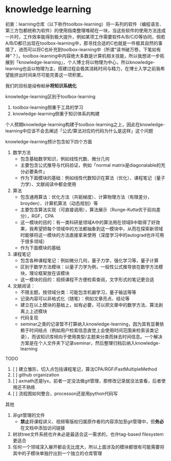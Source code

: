 # knowledge learning

初衷：learning仓库（以下称作toolbox-learning）将一系列的软件（编程语言、第三方包都统称为软件）的使用指南整理堆砌在一块，当这些软件的使用方法连成一片时，工作效率能得到极大提升，例如某项工作需要软件A/B/C/D等协同，倘若A/B/D都已出现在toolbox-learning中，那寻找合适的C也就是一件极其自然的事情了，进而可以将C也补充到toolbox-learning中（所谓“读书破万卷，下笔如有神”？）。toolbox-learning中内容绝大多数是计算机相关技能，所以我想进一步拓展到「knowledge-learning」，个人博士将以物理为中心，所以knowledge-learning也会以物理为主，搭建过程会极其消耗时间与精力，在博士入学之前我希望能挤出时间来尽可能完善这一项积累。

我们的目标是~~没有蛀牙~~**将知识系统化**

knowledge-learning区别于toolbox-learning

1. toolbox-learning侧重于工具的学习
2. knowledge-learning侧重于知识体系的构建

个人预期knowledge-learning构建于toolbox-learning之上，因此在knowledge-learning中应该不会去阐述「公式/算法对应的代码为什么是这样」这个问题

knowledge-learning预计包含如下四个方面

1. 数学方法
   * 包含基础数学知识，例如线性代数、微分几何
   * 主要包含公式推导与代码验证，例如「normal matrix是diagonalable的充分必要条件」
   * 作为下面模块的基础：例如线性代数知识在算法（优化）、课程笔记（量子力学）、文献阅读中都会使用
2. 算法
   * 包含通用算法：优化方法（共轭梯度）、计算物理方法（有限差分，broyden）、计算机算法（动态规划）等
   * 主要包含算法实现（可直接调用），算法展示（Runge-Kutta优于前向差分），RGF，CPA
   * 这一模块的目的：有一类科研是领域A中的算法用在领域B中取得了好效果，我希望把每个领域中的方法都抽象到这一模块中，从而在探索新领域时能够将这一模块的方法直接拿来使用（深度学习中的autograd也许可用于很多领域）
   * 作为下面模块的基础
3. 课程笔记
   * 包含各种课程笔记：例如微分几何，量子力学，强化学习等，量子计算
   * 区别于数学方法模块：以量子力学为例，一般性公式推导放在数学方法模块，理论框架放在该模块
   * 这一模块的目的：视频课程不方便检索查阅，文字形式的笔记更合适
4. 文献阅读：
   * 不限主题，按领域分类：可能包含机器学习，量子输运等等
   * 记录内容可以非格式化（随笔）：例如文章亮点、结论等
   * 建立在以上模块的基础上，如有必要，可以把文章中的数学方法、算法剥离上上述模块
   * 代码复现
   * seminar之类的记录暂不打算纳入knowledge-learning，因为其有显著依赖于时间结点（例如用户检索信息直觉上会使用时间范围来检索该类记录），而该知识库倾向于使用类型/主题来分类而抹去时间信息。一个解决方案是在个人文件夹下记录seminar，然后整理归档后纳入knowledge-learning

TODO

1. [ ] 建立雏形，切入点包括课程笔记，算法CPA/RGF/FastMultipleMethod
2. [ ] github organization
3. [ ] axmath还是lyx，前者一定没法做git管理，那修改记录就没法查看，后者使用还不熟练
4. [ ] 流程图如何整合，processon还是用python代码写

其他

1. 非git管理的文件
   * **禁止**将课程讲义、视频等版权归属原作者的内容添加至git管理中，但**务必**在文档中添加访问链接
2. 树状tree文件系统也许未必是最适合这一需求的，也许tag-based filesystem更适合
3. 任何一个领域深入展开都会无比庞大，所以上面涉及的模块都很有可能需要将其中的子模块单独拧出到一个独立的仓库管理
